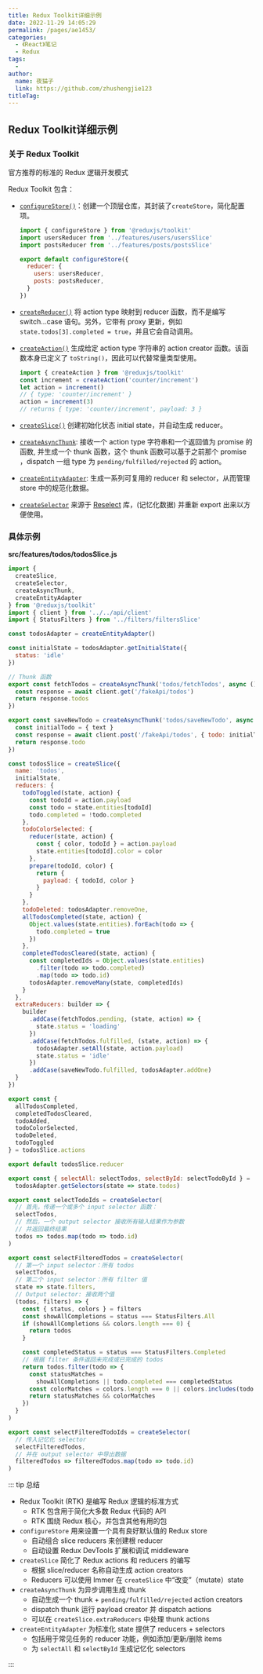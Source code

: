 ```yaml
---
title: Redux Toolkit详细示例
date: 2022-11-29 14:05:29
permalink: /pages/ae1453/
categories:
  - 《React》笔记
  - Redux
tags:
  - 
author: 
  name: 夜猫子
  link: https://github.com/zhushengjie123
titleTag: 
---
```

## Redux Toolkit详细示例

### 关于 Redux Toolkit

官方推荐的标准的 Redux 逻辑开发模式



Redux Toolkit 包含：

- [`configureStore()`](https://redux-toolkit.js.org/api/configureStore)：创建一个顶层仓库，其封装了`createStore`，简化配置项。
	```js
	import { configureStore } from '@reduxjs/toolkit'
	import usersReducer from '../features/users/usersSlice'
	import postsReducer from '../features/posts/postsSlice'
	
	export default configureStore({
	  reducer: {
	    users: usersReducer,
	    posts: postsReducer,
	  }
	})

- [`createReducer()`](https://redux-toolkit.js.org/api/createReducer) 将 action type 映射到 reducer 函数，而不是编写 switch...case 语句。另外，它带有 proxy 更新，例如 `state.todos[3].completed = true`，并且它会自动调用。

- [`createAction()`](https://redux-toolkit.js.org/api/createAction) 生成给定 action type 字符串的 action creator 函数。该函数本身已定义了 `toString()`，因此可以代替常量类型使用。

     ```js
  import { createAction } from '@reduxjs/toolkit'
  const increment = createAction('counter/increment')
  let action = increment()
  // { type: 'counter/increment' }
  action = increment(3)
  // returns { type: 'counter/increment', payload: 3 }
  ```
  
- [`createSlice()`](https://redux-toolkit.js.org/api/createSlice) 创建初始化状态 initial state，并自动生成 reducer。
- [`createAsyncThunk`](https://redux-toolkit.js.org/api/createAsyncThunk): 接收一个 action type 字符串和一个返回值为 promise 的函数, 并生成一个 thunk 函数，这个 thunk 函数可以基于之前那个 promise ，dispatch 一组 type 为 `pending/fulfilled/rejected` 的 action。
- [`createEntityAdapter`](https://redux-toolkit.js.org/api/createEntityAdapter): 生成一系列可复用的 reducer 和 selector，从而管理 store 中的规范化数据。
- [`createSelector`](https://redux-toolkit.js.org/api/createSelector) 来源于 [Reselect](https://github.com/reduxjs/reselect) 库，(记忆化数据) 并重新 export 出来以方便使用。

### 具体示例

**src/features/todos/todosSlice.js**

```js
import {
  createSlice,
  createSelector,
  createAsyncThunk,
  createEntityAdapter
} from '@reduxjs/toolkit'
import { client } from '../../api/client'
import { StatusFilters } from '../filters/filtersSlice'

const todosAdapter = createEntityAdapter()

const initialState = todosAdapter.getInitialState({
  status: 'idle'
})

// Thunk 函数
export const fetchTodos = createAsyncThunk('todos/fetchTodos', async () => {
  const response = await client.get('/fakeApi/todos')
  return response.todos
})

export const saveNewTodo = createAsyncThunk('todos/saveNewTodo', async text => {
  const initialTodo = { text }
  const response = await client.post('/fakeApi/todos', { todo: initialTodo })
  return response.todo
})

const todosSlice = createSlice({
  name: 'todos',
  initialState,
  reducers: {
    todoToggled(state, action) {
      const todoId = action.payload
      const todo = state.entities[todoId]
      todo.completed = !todo.completed
    },
    todoColorSelected: {
      reducer(state, action) {
        const { color, todoId } = action.payload
        state.entities[todoId].color = color
      },
      prepare(todoId, color) {
        return {
          payload: { todoId, color }
        }
      }
    },
    todoDeleted: todosAdapter.removeOne,
    allTodosCompleted(state, action) {
      Object.values(state.entities).forEach(todo => {
        todo.completed = true
      })
    },
    completedTodosCleared(state, action) {
      const completedIds = Object.values(state.entities)
        .filter(todo => todo.completed)
        .map(todo => todo.id)
      todosAdapter.removeMany(state, completedIds)
    }
  },
  extraReducers: builder => {
    builder
      .addCase(fetchTodos.pending, (state, action) => {
        state.status = 'loading'
      })
      .addCase(fetchTodos.fulfilled, (state, action) => {
        todosAdapter.setAll(state, action.payload)
        state.status = 'idle'
      })
      .addCase(saveNewTodo.fulfilled, todosAdapter.addOne)
  }
})

export const {
  allTodosCompleted,
  completedTodosCleared,
  todoAdded,
  todoColorSelected,
  todoDeleted,
  todoToggled
} = todosSlice.actions

export default todosSlice.reducer

export const { selectAll: selectTodos, selectById: selectTodoById } =
  todosAdapter.getSelectors(state => state.todos)

export const selectTodoIds = createSelector(
  // 首先，传递一个或多个 input selector 函数：
  selectTodos,
  // 然后，一个 output selector 接收所有输入结果作为参数
  // 并返回最终结果
  todos => todos.map(todo => todo.id)
)

export const selectFilteredTodos = createSelector(
  // 第一个 input selector：所有 todos
  selectTodos,
  // 第二个 input selector：所有 filter 值
  state => state.filters,
  // Output selector: 接收两个值
  (todos, filters) => {
    const { status, colors } = filters
    const showAllCompletions = status === StatusFilters.All
    if (showAllCompletions && colors.length === 0) {
      return todos
    }

    const completedStatus = status === StatusFilters.Completed
    // 根据 filter 条件返回未完成或已完成的 todos
    return todos.filter(todo => {
      const statusMatches =
        showAllCompletions || todo.completed === completedStatus
      const colorMatches = colors.length === 0 || colors.includes(todo.color)
      return statusMatches && colorMatches
    })
  }
)

export const selectFilteredTodoIds = createSelector(
  // 传入记忆化 selector
  selectFilteredTodos,
  // 并在 output selector 中导出数据
  filteredTodos => filteredTodos.map(todo => todo.id)
)
```

::: tip 总结

- Redux Toolkit (RTK) 是编写 Redux 逻辑的标准方式
  - RTK 包含用于简化大多数 Redux 代码的 API
  - RTK 围绕 Redux 核心，并包含其他有用的包
- `configureStore` 用来设置一个具有良好默认值的 Redux store
  - 自动组合 slice reducers 来创建根 reducer
  - 自动设置 Redux DevTools 扩展和调试 middleware
- `createSlice` 简化了 Redux actions 和 reducers 的编写
  - 根据 slice/reducer 名称自动生成 action creators
  - Reducers 可以使用 Immer 在 `createSlice` 中“改变”（mutate）state
- `createAsyncThunk` 为异步调用生成 thunk
  - 自动生成一个 thunk + `pending/fulfilled/rejected` action creators
  - dispatch thunk 运行 payload creator 并 dispatch actions
  - 可以在 `createSlice.extraReducers` 中处理 thunk actions
- `createEntityAdapter` 为标准化 state 提供了 reducers + selectors
  - 包括用于常见任务的 reducer 功能，例如添加/更新/删除 items
  - 为 `selectAll` 和 `selectById` 生成记忆化 selectors

:::